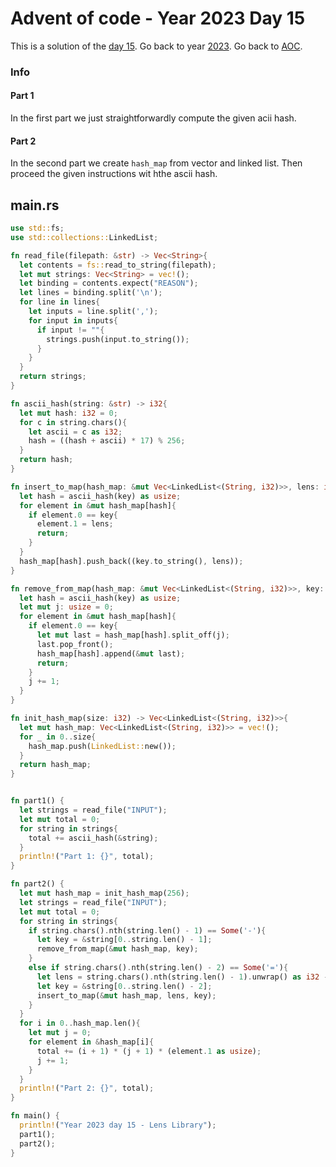 # Advent of code - Year 2023 Day 15

This is a solution of the [day 15](https://adventofcode.com/2023/day/15). Go back to year [2023](2023.md). Go back to [AOC](../adventofcode.md).

### Info

#### Part 1

In the first part we just straightforwardly compute the given acii hash.

#### Part 2

In the second part we create  `hash_map` from vector and linked list. Then proceed the given instructions wit hthe ascii hash.

## main.rs

```rs
use std::fs;
use std::collections::LinkedList;

fn read_file(filepath: &str) -> Vec<String>{
  let contents = fs::read_to_string(filepath);
  let mut strings: Vec<String> = vec!();
  let binding = contents.expect("REASON");
  let lines = binding.split('\n');
  for line in lines{
    let inputs = line.split(',');
    for input in inputs{
      if input != ""{
        strings.push(input.to_string());
      }
    }
  }
  return strings;
}

fn ascii_hash(string: &str) -> i32{
  let mut hash: i32 = 0;
  for c in string.chars(){
    let ascii = c as i32;
    hash = ((hash + ascii) * 17) % 256;
  }
  return hash;
}

fn insert_to_map(hash_map: &mut Vec<LinkedList<(String, i32)>>, lens: i32, key: &str){
  let hash = ascii_hash(key) as usize;
  for element in &mut hash_map[hash]{
    if element.0 == key{
      element.1 = lens;
      return;
    }
  }
  hash_map[hash].push_back((key.to_string(), lens));
}

fn remove_from_map(hash_map: &mut Vec<LinkedList<(String, i32)>>, key: &str){
  let hash = ascii_hash(key) as usize;
  let mut j: usize = 0;
  for element in &mut hash_map[hash]{
    if element.0 == key{
      let mut last = hash_map[hash].split_off(j);
      last.pop_front();
      hash_map[hash].append(&mut last);
      return;
    }
    j += 1;
  }
}

fn init_hash_map(size: i32) -> Vec<LinkedList<(String, i32)>>{
  let mut hash_map: Vec<LinkedList<(String, i32)>> = vec!();
  for _ in 0..size{
    hash_map.push(LinkedList::new());
  }
  return hash_map;
}


fn part1() {
  let strings = read_file("INPUT");
  let mut total = 0;
  for string in strings{
    total += ascii_hash(&string);
  }
  println!("Part 1: {}", total);
}

fn part2() {
  let mut hash_map = init_hash_map(256);
  let strings = read_file("INPUT");
  let mut total = 0;
  for string in strings{
    if string.chars().nth(string.len() - 1) == Some('-'){
      let key = &string[0..string.len() - 1];
      remove_from_map(&mut hash_map, key);
    }
    else if string.chars().nth(string.len() - 2) == Some('='){
      let lens = string.chars().nth(string.len() - 1).unwrap() as i32 - '0' as i32;
      let key = &string[0..string.len() - 2];
      insert_to_map(&mut hash_map, lens, key);
    }
  }
  for i in 0..hash_map.len(){
    let mut j = 0;
    for element in &hash_map[i]{
      total += (i + 1) * (j + 1) * (element.1 as usize);
      j += 1;
    }
  }
  println!("Part 2: {}", total);
}

fn main() {
  println!("Year 2023 day 15 - Lens Library");
  part1();
  part2();
}
```

